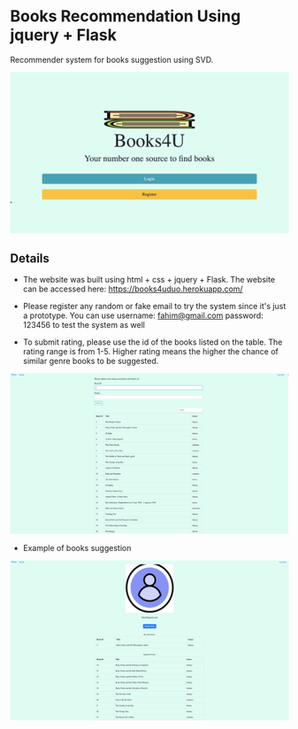 # Books Recommendation Using jquery + Flask
Recommender system for books suggestion using SVD.

![Alt](/home.png)

## Details

* The website was built using html + css + jquery + Flask. The website can be accessed here: https://books4uduo.herokuapp.com/

* Please register any random or fake email to try the system since it's just a prototype. You can use username: fahim@gmail.com password: 123456 to test the system as well

* To submit rating, please use the id of the books listed on the table. The rating range is from 1-5. Higher rating means the higher the chance of similar genre books to be suggested.

![Alt](/rating.png)

* Example of books suggestion

![Alt](/rate.png)





